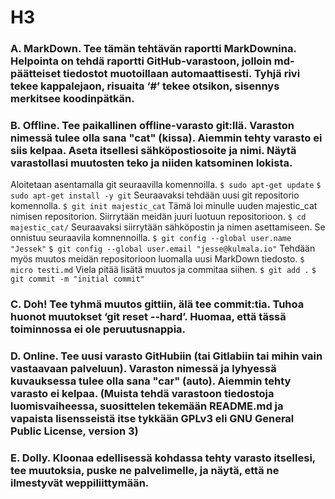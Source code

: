 # H3

### A. MarkDown. Tee tämän tehtävän raportti MarkDownina. Helpointa on tehdä raportti GitHub-varastoon, jolloin md-päätteiset tiedostot muotoillaan automaattisesti. Tyhjä rivi tekee kappalejaon, risuaita ‘#’ tekee otsikon, sisennys merkitsee koodinpätkän.

### B. Offline. Tee paikallinen offline-varasto git:llä. Varaston nimessä tulee olla sana "cat" (kissa). Aiemmin tehty varasto ei siis kelpaa. Aseta itsellesi sähköpostiosoite ja nimi. Näytä varastollasi muutosten teko ja niiden katsominen lokista.

Aloitetaan asentamalla git seuraavilla komennoilla. `$ sudo apt-get update` `$ sudo apt-get install -y git` Seuraavaksi tehdään uusi git repositorio komennolla. `$ git init majestic_cat` Tämä loi minulle uuden majestic_cat nimisen repositorion. Siirrytään meidän juuri luotuun repositorioon. `$ cd majestic_cat/` Seuraavaksi siirrytään sähköpostin ja nimen asettamiseen. Se onnistuu seuraavila komnennoilla. `$ git config --global user.name "Jessek"` `$ git config --global user.email "jesse@kulmala.io"` Tehdään myös muutos meidän repositorioon luomalla uusi MarkDown tiedosto. `$ micro testi.md` Viela pitää lisätä muutos ja commitaa siihen. `$ git add .` `$ git commit -m "initial commit"`

### C. Doh! Tee tyhmä muutos gittiin, älä tee commit:tia. Tuhoa huonot muutokset ‘git reset --hard’. Huomaa, että tässä toiminnossa ei ole peruutusnappia.

### D. Online. Tee uusi varasto GitHubiin (tai Gitlabiin tai mihin vain vastaavaan palveluun). Varaston nimessä ja lyhyessä kuvauksessa tulee olla sana "car" (auto). Aiemmin tehty varasto ei kelpaa. (Muista tehdä varastoon tiedostoja luomisvaiheessa, suosittelen tekemään README.md ja vapaista lisensseistä itse tykkään GPLv3 eli GNU General Public License, version 3)

### E. Dolly. Kloonaa edellisessä kohdassa tehty varasto itsellesi, tee muutoksia, puske ne palvelimelle, ja näytä, että ne ilmestyvät weppiliittymään.

